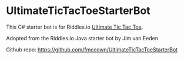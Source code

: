 # UltimateTicTacToeStarterBot

This C# starter bot is for Riddles.io [Ultimate Tic Tac Toe](https://playground.riddles.io/competitions/ultimate-tic-tac-toe).

Adopted from the Riddles.io Java starter bot by Jim van Eeden

Github repo: https://github.com/fmccown/UltimateTicTacToeStarterBot
